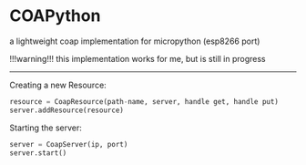 # COAPython
a lightweight coap implementation for micropython (esp8266 port)

!!!warning!!! this implementation works for me, but is still in progress
____________________________________________________________________________

Creating a new Resource:  
```Python
resource = CoapResource(path-name, server, handle get, handle put)  
server.addResource(resource)  
```

Starting the server:  
```Python
server = CoapServer(ip, port)  
server.start()
```
